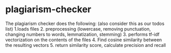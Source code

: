 # plagiarism-checker

The plagiarism checker does the following: (also consider this as our todos list)
1.loads files 
2. preprocessing (lowercase, removing punctuation, changing numbers to words, lemmatization, stemming) 
3. performs tf-idf vectorization on the contents of the files
4. Find cosine similarity between the resulting vectors
5. return similarity score, calculate precision and recall

